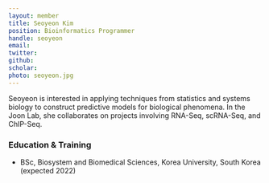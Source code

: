 ```yaml
---
layout: member
title: Seoyeon Kim
position: Bioinformatics Programmer​
handle: seoyeon
email:
twitter:
github:
scholar: 
photo: seoyeon.jpg
---
```


  Seoyeon is interested in applying techniques from statistics and systems biology to construct predictive models for biological phenomena. In the Joon Lab, she collaborates on projects involving RNA-Seq, scRNA-Seq, and ChIP-Seq.

### Education & Training
- BSc, Biosystem and Biomedical Sciences, Korea University, South Korea (expected 2022)